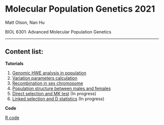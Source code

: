 # Molecular Population Genetics 2021
Matt Olson, Nan Hu

BIOL 6301: Advanced Molecular Population Genetics

---

## Content list:
**Tutorials**
1. [Genomic HWE analysis in population](https://github.com/gudusanjiao/popgen2021/blob/main/project/01_HWE.md)
2. [Variation parameters calculation](https://github.com/gudusanjiao/popgen2021/blob/main/project/02_Describing_Variation.md)
3. [Recombination in sex chromosome](https://github.com/gudusanjiao/popgen2021/blob/main/project/03_Recombination.md)
4. [Population structure between males and females](https://github.com/gudusanjiao/popgen2021/blob/main/project/04_Population_Structure.md)
5. [Direct selection and MK test](https://github.com/gudusanjiao/popgen2021/blob/main/project/05_Direct_selection.md) (In progress)
6. [Linked selection and D statistics](https://github.com/gudusanjiao/popgen2021/blob/main/project/06_Linked_Selection.md) (In progress)

**Code**

[R code](https://github.com/gudusanjiao/popgen2021/tree/main/Rcode)
